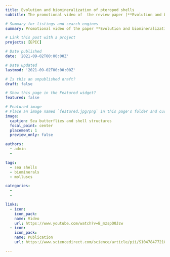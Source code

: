 ```yaml
---
title: Evolution and biomineralization of pteropod shells
subtitle: The promotional video of  the review paper [**Evolution and biomineralization of pteropod shells**](https://www.sciencedirect.com/science/article/pii/S1047847721000848) was released. This video was created in collaboration with [Studio de Maan](https://studiodemaan.nl) and it gives a glimpse of the striking diversity of shell walls made by sea butterflies (or pteropods). You can watch it on [Youtube](https://www.youtube.com/watch?v=B_mzspO0Jzw). Sea butterflies are small gastropods that spend their entire live swimming and drifting in the open ocean. They are widely regarded as bioindicators of ocean acidification because they build thin shells of aragonite, a form of calcium carbonate. Despite being thin, pteropod shells are very strong and uniquely built to withstand different water flows. They are an inspiration for the design of ultrathin and strong materials. 

# Summary for listings and search engines
summary: Promotional video of the paper **Evolution and biomineralization of pteropod shells**.

# Link this post with a project
projects: [EPIC]

# Date published
date: '2021-09-02T00:00:00Z'

# Date updated
lastmod: '2021-09-02T00:00:00Z'

# Is this an unpublished draft?
draft: false

# Show this page in the Featured widget?
featured: false

# Featured image
# Place an image named `featured.jpg/png` in this page's folder and customize its options here.
image:
  caption: Sea butterflies and shell structures
  focal_point: center
  placement: 1
  preview_only: false

authors:
  - admin
  - 

tags:
  - sea shells
  - biominerals
  - molluscs

categories:
  - 
  - 

links:
  - icon: 
    icon_pack: 
    name: Video
    url: https://www.youtube.com/watch?v=B_mzspO0Jzw
  - icon: 
    icon_pack: 
    name: Publication
    url: https://www.sciencedirect.com/science/article/pii/S1047847721000848

---
```


